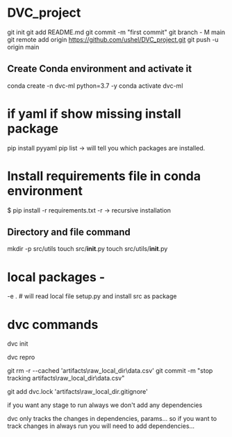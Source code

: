 # DVC_project

git init
git add README.md
git commit -m "first commit"
git branch - M main
git remote add origin https://github.com/ushel/DVC_project.git
git push -u origin main

## Create Conda environment and activate it

conda create -n dvc-ml python=3.7 -y
conda activate dvc-ml

# if yaml if show missing install package

pip install pyyaml
pip list  -> will tell you which packages are installed.

# Install requirements file in conda environment
$ pip install -r requirements.txt  -r -> recursive installation

## Directory and file command

mkdir -p src/utils
touch src/__init__.py
touch src/utils/__init__.py

# local packages -
-e .   # will read local file setup.py and install src as package

 
# dvc commands  
dvc init

dvc repro

git rm -r --cached 'artifacts\raw_local_dir\data.csv'
git commit -m "stop tracking artifacts\raw_local_dir\data.csv"

git add dvc.lock 'artifacts\raw_local_dir\.gitignore'


if you want any stage to run always we don't add any dependencies

dvc only tracks the changes in dependencies, params... so if you want to track changes in always run you will need to add dependencies...
